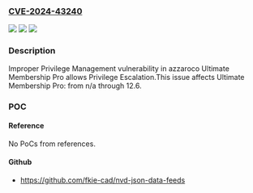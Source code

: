 ### [CVE-2024-43240](https://cve.mitre.org/cgi-bin/cvename.cgi?name=CVE-2024-43240)
![](https://img.shields.io/static/v1?label=Product&message=Ultimate%20Membership%20Pro&color=blue)
![](https://img.shields.io/static/v1?label=Version&message=n%2Fa%3C%3D%2012.6%20&color=brighgreen)
![](https://img.shields.io/static/v1?label=Vulnerability&message=CWE-269%20Improper%20Privilege%20Management&color=brighgreen)

### Description

Improper Privilege Management vulnerability in azzaroco Ultimate Membership Pro allows Privilege Escalation.This issue affects Ultimate Membership Pro: from n/a through 12.6.

### POC

#### Reference
No PoCs from references.

#### Github
- https://github.com/fkie-cad/nvd-json-data-feeds

